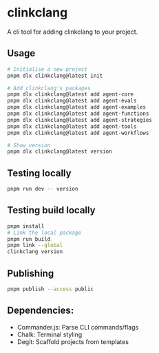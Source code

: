# clinkclang

A cli tool for adding clinkclang to your project.

## Usage

```bash
# Initialise a new project
pnpm dlx clinkclang@latest init

# Add clinkclang's packages
pnpm dlx clinkclang@latest add agent-core
pnpm dlx clinkclang@latest add agent-evals
pnpm dlx clinkclang@latest add agent-examples
pnpm dlx clinkclang@latest add agent-functions
pnpm dlx clinkclang@latest add agent-strategies
pnpm dlx clinkclang@latest add agent-tools
pnpm dlx clinkclang@latest add agent-workflows

# Show version
pnpm dlx clinkclang@latest version
```

## Testing locally
```bash
pnpm run dev -- version
```

## Testing build locally
```bash
pnpm install
# Link the local package
pnpm run build
pnpm link --global
clinkclang version
```

## Publishing
```bash
pnpm publish --access public
```

## Dependencies:
- Commander.js: Parse CLI commands/flags
- Chalk: Terminal styling
- Degit: Scaffold projects from templates